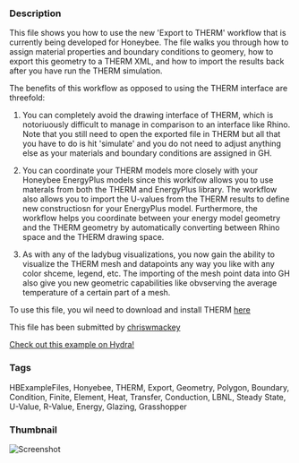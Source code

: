 ### Description 
This file shows you how to use the new 'Export to THERM' workflow that is currently being developed for Honeybee.  The file walks you through how to assign material properties and boundary conditions to geomery, how to export this geometry to a THERM XML, and how to import the results back after you have run the THERM simulation.
The benefits of this workflow as opposed to using the THERM interface are threefold:
1) You can completely avoid the drawing interface of THERM, which is notoriuously difficult to manage in comparison to an interface like Rhino.  Note that you still need to open the exported file in THERM but all that you have to do is hit 'simulate' and you do not need to adjust anything else as your materials and boundary conditions are assigned in GH.
2) You can coordinate your THERM models more closely with your Honeybee EnergyPlus models since this worklfow allows you to use materals from both the THERM and EnergyPlus library.  The workflow also allows you to import the U-values from the THERM results to define new constructiosn for your EnergyPlus model.  Furthermore, the workflow helps you coordinate between your energy model geometry and the THERM geometry by automatically converting between Rhino space and the THERM drawing space.
3) As with any of the ladybug visualizations, you now gain the ability to visualize the THERM mesh and datapoints any way you like with any color shceme, legend, etc.  The importing of the mesh point data into GH also give you new geometric capabilities like obvserving the average temperature of a certain part of a mesh.
To use this file, you wil need to download and install THERM [here]( https://windows.lbl.gov/software/therm/7/index_7_5_13.html)

This file has been submitted by [chriswmackey](https://github.com/chriswmackey)

[Check out this example on Hydra!](http://hydrashare.github.io/hydra/viewer?owner=chriswmackey&fork=hydra_2&id=THERM_Export_Workflow)
### Tags 
HBExampleFiles, Honyebee, THERM, Export, Geometry, Polygon, Boundary, Condition, Finite, Element, Heat, Transfer, Conduction, LBNL, Steady State, U-Value, R-Value, Energy, Glazing, Grasshopper
### Thumbnail 
![Screenshot](https://raw.githubusercontent.com/chriswmackey/hydra/master/THERM_Export_Workflow/thumbnail.png)
